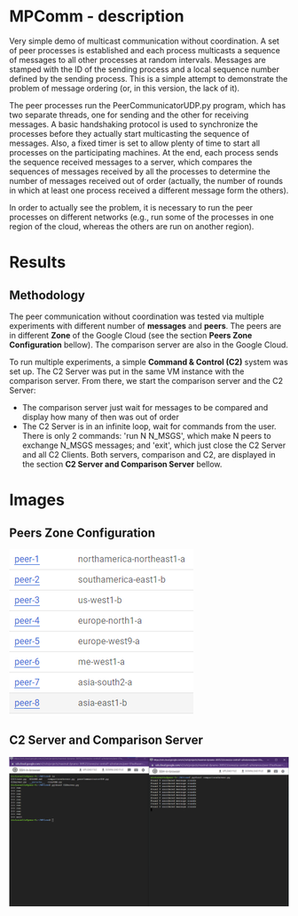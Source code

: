# MPComm - description
Very simple demo of multicast communication without coordination.
A set of peer processes is established and each process multicasts a sequence of messages to all other processes at random intervals. Messages are stamped with the ID of the sending process and a local sequence number defined by the sending process. This is a simple attempt to demonstrate the problem of message ordering (or, in this version, the lack of it).

The peer processes run the PeerCommunicatorUDP.py program, which has two separate threads, one for sending and the other for receiving messages. A basic handshaking protocol is used to synchronize the processes before they actually start multicasting the sequence of messages. Also, a fixed timer is set to allow plenty of time to start all processes on the participating machines. At the end, each process sends the sequence received messages to a server, which compares the sequences of messages received by all the processes to determine the number of messages received out of order (actually, the number of rounds in which at least one process received a different message form the others).


In order to actually see the problem, it is necessary to run the peer processes on different networks (e.g., run some of the processes in one region of the cloud, whereas the others are run on another region).


# Results

## Methodology
The peer communication without coordination was tested via multiple experiments with different number of **messages** and **peers**. The peers are in different **Zone** of the Google Cloud (see the section **Peers Zone Configuration** bellow). The comparison server are also in the Google Cloud.

To run multiple experiments, a simple **Command & Control (C2)** system was set up. The C2 Server was put in the same VM instance with the comparison server. From there, we start the comparison server and the C2 Server:
- The comparison server just wait for messages to be compared and display how many of then was out of order
- The C2 Server is in an infinite loop, wait for commands from the user. There is only 2 commands: 'run N N_MSGS', which make N peers to exchange N_MSGS messages; and 'exit', which just close the C2 Server and all C2 Clients.
Both servers, comparison and C2, are displayed in the section **C2 Server and Comparison Server** bellow.



# Images
## Peers Zone Configuration
![peers zone configuration](./images/peers-location.png)

## C2 Server and Comparison Server
![C2 and Comparison servers](./images/comparacao.png)